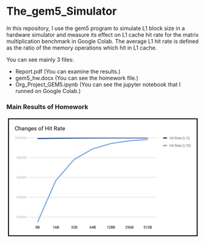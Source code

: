 # The_gem5_Simulator

In this repository, I use the gem5 program to simulate L1 block size in a hardware simulator and measure its effect on L1 cache hit rate for the matrix multiplication benchmark in Google Colab. The average L1 hit rate is defined as the ratio of the memory operations which hit in L1 cache. 

You can see mainly 3 files:

  - Report.pdf (You can examine the results.)
  - gem5_hw.docx (You can see the homework file.)
  - Org_Project_GEM5.ipynb (You can see the jupyter notebook that I runned on Google Colab.)

### Main Results of Homework

![Image](Images/Table.png)
